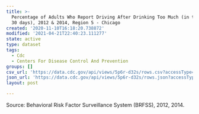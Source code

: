 ```yaml
---
title: >-
  Percentage of Adults Who Report Driving After Drinking Too Much (in the past
  30 days), 2012 & 2014, Region 5 - Chicago
created: '2020-11-10T16:18:20.738872'
modified: '2021-04-21T22:40:23.111277'
state: active
type: dataset
tags:
  - Cdc
  - Centers For Disease Control And Prevention
groups: []
csv_url: 'https://data.cdc.gov/api/views/5p6r-d32s/rows.csv?accessType=DOWNLOAD'
json_url: 'https://data.cdc.gov/api/views/5p6r-d32s/rows.json?accessType=DOWNLOAD'
layout: post

---
```

Source: Behavioral Risk Factor Surveillance System (BRFSS), 2012, 2014.
